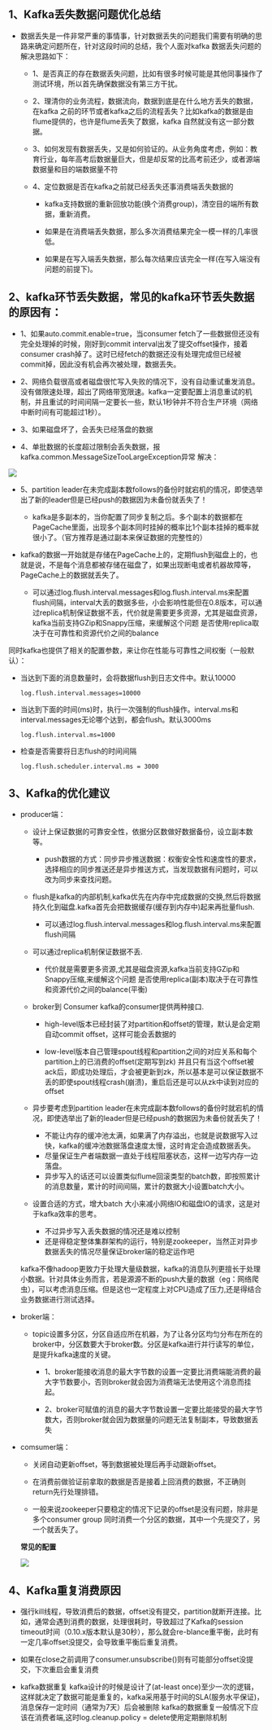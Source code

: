 ## 1、Kafka丢失数据问题优化总结
- 数据丢失是一件非常严重的事情事，针对数据丢失的问题我们需要有明确的思路来确定问题所在，针对这段时间的总结，我个人面对kafka 数据丢失问题的解决思路如下：


  - 1、是否真正的存在数据丢失问题，比如有很多时候可能是其他同事操作了测试环境，所以首先确保数据没有第三方干扰。

  - 2、理清你的业务流程，数据流向，数据到底是在什么地方丢失的数据，在kafka 之前的环节或者kafka之后的流程丢失？比如kafka的数据是由flume提供的，也许是flume丢失了数据，kafka 自然就没有这一部分数据。

  - 3、如何发现有数据丢失，又是如何验证的。从业务角度考虑，例如：教育行业，每年高考后数据量巨大，但是却反常的比高考前还少，或者源端数据量和目的端数据量不符

  - 4、定位数据是否在kafka之前就已经丢失还事消费端丢失数据的

      -   kafka支持数据的重新回放功能(换个消费group)，清空目的端所有数据，重新消费。
    
      -   如果是在消费端丢失数据，那么多次消费结果完全一模一样的几率很低。
      
      -   如果是在写入端丢失数据，那么每次结果应该完全一样(在写入端没有问题的前提下)。

## 2、kafka环节丢失数据，常见的kafka环节丢失数据的原因有：
  -  1、如果auto.commit.enable=true，当consumer fetch了一些数据但还没有完全处理掉的时候，刚好到commit interval出发了提交offset操作，接着consumer crash掉了。这时已经fetch的数据还没有处理完成但已经被commit掉，因此没有机会再次被处理，数据丢失。

  - 2、网络负载很高或者磁盘很忙写入失败的情况下，没有自动重试重发消息。没有做限速处理，超出了网络带宽限速。kafka一定要配置上消息重试的机制，并且重试的时间间隔一定要长一些，默认1秒钟并不符合生产环境（网络中断时间有可能超过1秒）。

  - 3、如果磁盘坏了，会丢失已经落盘的数据

  - 4、单批数据的长度超过限制会丢失数据，报kafka.common.MessageSizeTooLargeException异常
解决：

  ![](http://ovsiiuil2.bkt.clouddn.com/Xnip2018-07-191_14-50-17.png)

   
 - 5、partition leader在未完成副本数follows的备份时就宕机的情况，即使选举出了新的leader但是已经push的数据因为未备份就丢失了！
     - kafka是多副本的，当你配置了同步复制之后。多个副本的数据都在PageCache里面，出现多个副本同时挂掉的概率比1个副本挂掉的概率就很小了。（官方推荐是通过副本来保证数据的完整性的）

- kafka的数据一开始就是存储在PageCache上的，定期flush到磁盘上的，也就是说，不是每个消息都被存储在磁盘了，如果出现断电或者机器故障等，PageCache上的数据就丢失了。
     - 可以通过log.flush.interval.messages和log.flush.interval.ms来配置flush间隔，interval大丢的数据多些，小会影响性能但在0.8版本，可以通过replica机制保证数据不丢，代价就是需要更多资源，尤其是磁盘资源，kafka当前支持GZip和Snappy压缩，来缓解这个问题 是否使用replica取决于在可靠性和资源代价之间的balance

同时kafka也提供了相关的配置参数，来让你在性能与可靠性之间权衡（一般默认）：

 - 当达到下面的消息数量时，会将数据flush到日志文件中。默认10000

     ```
    log.flush.interval.messages=10000
     ```

- 当达到下面的时间(ms)时，执行一次强制的flush操作。interval.ms和interval.messages无论哪个达到，都会flush。默认3000ms

  ```
  log.flush.interval.ms=1000
  ```
- 检查是否需要将日志flush的时间间隔

  ```
  log.flush.scheduler.interval.ms = 3000
  ```

## 3、Kafka的优化建议

- producer端：

   - 设计上保证数据的可靠安全性，依据分区数做好数据备份，设立副本数等。
        - push数据的方式：同步异步推送数据：权衡安全性和速度性的要求，选择相应的同步推送还是异步推送方式，当发现数据有问题时，可以改为同步来查找问题。

   - flush是kafka的内部机制,kafka优先在内存中完成数据的交换,然后将数据持久化到磁盘.kafka首先会把数据缓存(缓存到内存中)起来再批量flush.
      - 可以通过log.flush.interval.messages和log.flush.interval.ms来配置flush间隔

   - 可以通过replica机制保证数据不丢.
      - 代价就是需要更多资源,尤其是磁盘资源,kafka当前支持GZip和Snappy压缩,来缓解这个问题
是否使用replica(副本)取决于在可靠性和资源代价之间的balance(平衡)

   - broker到 Consumer kafka的consumer提供两种接口.
       - high-level版本已经封装了对partition和offset的管理，默认是会定期自动commit offset，这样可能会丢数据的

       - low-level版本自己管理spout线程和partition之间的对应关系和每个partition上的已消费的offset(定期写到zk)
并且只有当这个offset被ack后，即成功处理后，才会被更新到zk，所以基本是可以保证数据不丢的即使spout线程crash(崩溃)，重启后还是可以从zk中读到对应的offset

  - 异步要考虑到partition leader在未完成副本数follows的备份时就宕机的情况，即使选举出了新的leader但是已经push的数据因为未备份就丢失了！
      - 不能让内存的缓冲池太满，如果满了内存溢出，也就是说数据写入过快，kafka的缓冲池数据落盘速度太慢，这时肯定会造成数据丢失。
      - 尽量保证生产者端数据一直处于线程阻塞状态，这样一边写内存一边落盘。
      - 异步写入的话还可以设置类似flume回滚类型的batch数，即按照累计的消息数量，累计的时间间隔，累计的数据大小设置batch大小。
  - 设置合适的方式，增大batch 大小来减小网络IO和磁盘IO的请求，这是对于kafka效率的思考。
    - 不过异步写入丢失数据的情况还是难以控制
    - 还是得稳定整体集群架构的运行，特别是zookeeper，当然正对异步数据丢失的情况尽量保证broker端的稳定运作吧

   kafka不像hadoop更致力于处理大量级数据，kafka的消息队列更擅长于处理小数据。针对具体业务而言，若是源源不断的push大量的数据（eg：网络爬虫），可以考虑消息压缩。但是这也一定程度上对CPU造成了压力,还是得结合业务数据进行测试选择。


- broker端：

   - topic设置多分区，分区自适应所在机器，为了让各分区均匀分布在所在的broker中，分区数要大于broker数。分区是kafka进行并行读写的单位，是提升kafka速度的关键。

      - 1、broker能接收消息的最大字节数的设置一定要比消费端能消费的最大字节数要小，否则broker就会因为消费端无法使用这个消息而挂起。

      - 2、broker可赋值的消息的最大字节数设置一定要比能接受的最大字节数大，否则broker就会因为数据量的问题无法复制副本，导致数据丢失


- comsumer端：

   - 关闭自动更新offset，等到数据被处理后再手动跟新offset。
   
   - 在消费前做验证前拿取的数据是否是接着上回消费的数据，不正确则return先行处理排错。
   - 一般来说zookeeper只要稳定的情况下记录的offset是没有问题，除非是多个consumer group 同时消费一个分区的数据，其中一个先提交了，另一个就丢失了。

  **常见的配置**

    ![](http://ovsiiuil2.bkt.clouddn.com/Xnip2018-07-191_15-08-37.png)

## 4、Kafka重复消费原因

- 强行kill线程，导致消费后的数据，offset没有提交，partition就断开连接。比如，通常会遇到消费的数据，处理很耗时，导致超过了Kafka的session timeout时间（0.10.x版本默认是30秒），那么就会re-blance重平衡，此时有一定几率offset没提交，会导致重平衡后重复消费。

- 如果在close之前调用了consumer.unsubscribe()则有可能部分offset没提交，下次重启会重复消费

- kafka数据重复 kafka设计的时候是设计了(at-least once)至少一次的逻辑，这样就决定了数据可能是重复的，kafka采用基于时间的SLA(服务水平保证)，消息保存一定时间（通常为7天）后会被删除
kafka的数据重复一般情况下应该在消费者端,这时log.cleanup.policy = delete使用定期删除机制


